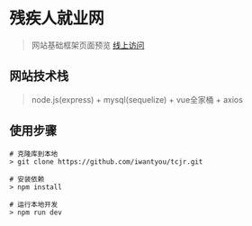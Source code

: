 # 残疾人就业网  
> 网站基础框架页面预览 [线上访问](https://tolike.top/cjr/#/)

## 网站技术栈
> node.js(express) + mysql(sequelize) + vue全家桶 + axios

## 使用步骤
```
# 克隆库到本地
> git clone https://github.com/iwantyou/tcjr.git

# 安装依赖
> npm install

# 运行本地开发
> npm run dev

